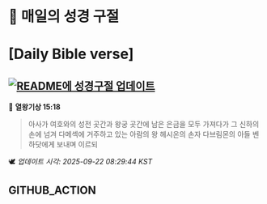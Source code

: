 # 🙏 매일의 성경 구절
# [Daily Bible verse]
## [![README에 성경구절 업데이트](https://github.com/DONGSUKA/first_test/actions/workflows/update-readme-bible.yml/badge.svg)](https://github.com/DONGSUKA/first_test/actions/workflows/update-readme-bible.yml)
<!-- START_BIBLE_VERSE -->
📖 **열왕기상 15:18**
> 아사가 여호와의 성전 곳간과 왕궁 곳간에 남은 은금을 모두 가져다가 그 신하의 손에 넘겨 다메섹에 거주하고 있는 아람의 왕 헤시온의 손자 다브림몬의 아들 벤하닷에게 보내며 이르되

🕊️ _업데이트 시각: 2025-09-22 08:29:44 KST_
  <!-- END_BIBLE_VERSE -->
## GITHUB_ACTION
